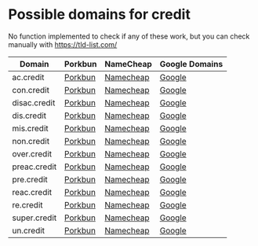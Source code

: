 # Possible domains for credit

No function implemented to check if any of these work, but you can check manually with https://tld-list.com/

| Domain | Porkbun | NameCheap | Google Domains |
|---|---|---|---|
| ac.credit | [Porkbun](https://porkbun.com/checkout/search?prb=e814663da1&tlds=&idnLanguage=&search=search&q=ac.credit) | [Namecheap](https://www.namecheap.com/domains/registration/results/?domain=ac.credit) | [Google](https://domains.google.com/registrar/search?searchTerm=ac.credit) |
| con.credit | [Porkbun](https://porkbun.com/checkout/search?prb=e814663da1&tlds=&idnLanguage=&search=search&q=con.credit) | [Namecheap](https://www.namecheap.com/domains/registration/results/?domain=con.credit) | [Google](https://domains.google.com/registrar/search?searchTerm=con.credit) |
| disac.credit | [Porkbun](https://porkbun.com/checkout/search?prb=e814663da1&tlds=&idnLanguage=&search=search&q=disac.credit) | [Namecheap](https://www.namecheap.com/domains/registration/results/?domain=disac.credit) | [Google](https://domains.google.com/registrar/search?searchTerm=disac.credit) |
| dis.credit | [Porkbun](https://porkbun.com/checkout/search?prb=e814663da1&tlds=&idnLanguage=&search=search&q=dis.credit) | [Namecheap](https://www.namecheap.com/domains/registration/results/?domain=dis.credit) | [Google](https://domains.google.com/registrar/search?searchTerm=dis.credit) |
| mis.credit | [Porkbun](https://porkbun.com/checkout/search?prb=e814663da1&tlds=&idnLanguage=&search=search&q=mis.credit) | [Namecheap](https://www.namecheap.com/domains/registration/results/?domain=mis.credit) | [Google](https://domains.google.com/registrar/search?searchTerm=mis.credit) |
| non.credit | [Porkbun](https://porkbun.com/checkout/search?prb=e814663da1&tlds=&idnLanguage=&search=search&q=non.credit) | [Namecheap](https://www.namecheap.com/domains/registration/results/?domain=non.credit) | [Google](https://domains.google.com/registrar/search?searchTerm=non.credit) |
| over.credit | [Porkbun](https://porkbun.com/checkout/search?prb=e814663da1&tlds=&idnLanguage=&search=search&q=over.credit) | [Namecheap](https://www.namecheap.com/domains/registration/results/?domain=over.credit) | [Google](https://domains.google.com/registrar/search?searchTerm=over.credit) |
| preac.credit | [Porkbun](https://porkbun.com/checkout/search?prb=e814663da1&tlds=&idnLanguage=&search=search&q=preac.credit) | [Namecheap](https://www.namecheap.com/domains/registration/results/?domain=preac.credit) | [Google](https://domains.google.com/registrar/search?searchTerm=preac.credit) |
| pre.credit | [Porkbun](https://porkbun.com/checkout/search?prb=e814663da1&tlds=&idnLanguage=&search=search&q=pre.credit) | [Namecheap](https://www.namecheap.com/domains/registration/results/?domain=pre.credit) | [Google](https://domains.google.com/registrar/search?searchTerm=pre.credit) |
| reac.credit | [Porkbun](https://porkbun.com/checkout/search?prb=e814663da1&tlds=&idnLanguage=&search=search&q=reac.credit) | [Namecheap](https://www.namecheap.com/domains/registration/results/?domain=reac.credit) | [Google](https://domains.google.com/registrar/search?searchTerm=reac.credit) |
| re.credit | [Porkbun](https://porkbun.com/checkout/search?prb=e814663da1&tlds=&idnLanguage=&search=search&q=re.credit) | [Namecheap](https://www.namecheap.com/domains/registration/results/?domain=re.credit) | [Google](https://domains.google.com/registrar/search?searchTerm=re.credit) |
| super.credit | [Porkbun](https://porkbun.com/checkout/search?prb=e814663da1&tlds=&idnLanguage=&search=search&q=super.credit) | [Namecheap](https://www.namecheap.com/domains/registration/results/?domain=super.credit) | [Google](https://domains.google.com/registrar/search?searchTerm=super.credit) |
| un.credit | [Porkbun](https://porkbun.com/checkout/search?prb=e814663da1&tlds=&idnLanguage=&search=search&q=un.credit) | [Namecheap](https://www.namecheap.com/domains/registration/results/?domain=un.credit) | [Google](https://domains.google.com/registrar/search?searchTerm=un.credit) |
